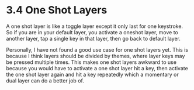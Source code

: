 # 3.4 One Shot Layers

A one shot layer is like a toggle layer except it only last for one keystroke. So if you are in your default layer, you activate a oneshot layer, move to another layer, tap a single key in that layer, then go back to default layer.

Personally, I have not found a good use case for one shot layers yet. This is because I think layers should be divided by themes, where layer keys may be pressed multiple times. This makes one shot layers awkward to use because you would have to activate a one shot layer hit a key, then activate the one shot layer again and hit a key repeatedly which a momentary or dual layer can do a better job of.
